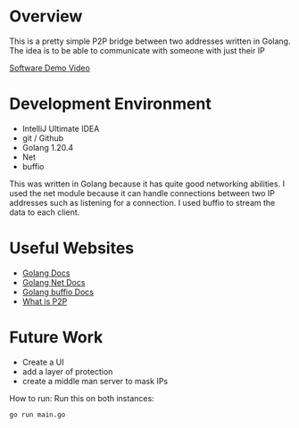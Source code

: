 # Overview

This is a pretty simple P2P bridge between two addresses written in Golang. The idea is to
be able to communicate with someone with just their IP

[Software Demo Video](https://youtu.be/dDOIa8qKoeQ)

# Development Environment
* IntelliJ Ultimate IDEA
* git / Github
* Golang 1.20.4
* Net
* buffio

This was written in Golang because it has quite good networking abilities. I used the net module because it can handle
connections between two IP addresses such as listening for a connection. I used buffio to stream the data to each client.

# Useful Websites

* [Golang Docs](https://go.dev/doc/)
* [Golang Net Docs](https://pkg.go.dev/net)
* [Golang buffio Docs](https://pkg.go.dev/bufio)
* [What is P2P](https://www.blockchain-council.org/blockchain/peer-to-peer-network/)

# Future Work
- Create a UI
- add a layer of protection
- create a middle man server to mask IPs

How to run:
Run this on both instances:
```
go run main.go
```